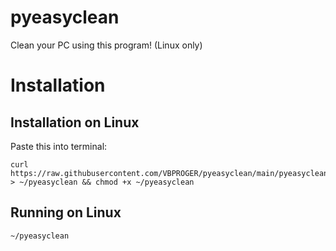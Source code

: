 # pyeasyclean
Clean your PC using this program! (Linux only)
# Installation
## Installation on Linux
Paste this into terminal:
```
curl https://raw.githubusercontent.com/VBPROGER/pyeasyclean/main/pyeasyclean > ~/pyeasyclean && chmod +x ~/pyeasyclean
```
## Running on Linux
```
~/pyeasyclean
```
